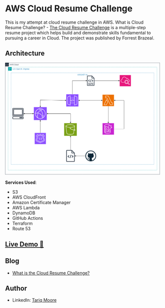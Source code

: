 # AWS Cloud Resume Challenge

This is my attempt at cloud resume challenge in AWS.
What is Cloud Resume Challenge? - [The Cloud Resume Challenge](https://cloudresumechallenge.dev/) is a multiple-step resume project which helps build and demonstrate skills fundamental to pursuing a career in Cloud. The project was published by Forrest Brazeal.

## Architecture

![Architecture Diagram](/frontend/images/AWS_Infrastructure.png)

**Services Used**:

- S3
- AWS CloudFront
- Amazon Certificate Manager
- AWS Lambda
- DynamoDB
- GitHub Actions
- Terraform
- Route 53

## [Live Demo 🔗](https://tariqmoore.cloud)

## Blog
- [What is the Cloud Resume Challenge?]()
 
## Author
- LinkedIn: [Tariq Moore](https://linked.com/in/tariq-moore)
  
